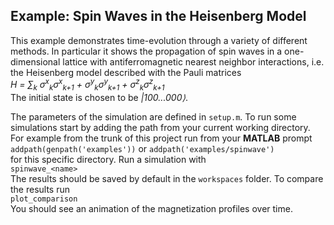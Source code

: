 ## Example: Spin Waves in the Heisenberg Model

This example demonstrates time-evolution through a variety of different methods.
In particular it shows the propagation of spin waves in a one-dimensional lattice with antiferromagnetic nearest neighbor interactions, i.e. the Heisenberg model described with the Pauli matrices  
_H = ∑<sub>k</sub> σ<sup>x</sup><sub>k</sub>σ<sup>x</sup><sub>k+1</sub> + σ<sup>y</sup><sub>k</sub>σ<sup>y</sup><sub>k+1</sub> + σ<sup>z</sup><sub>k</sub>σ<sup>z</sup><sub>k+1</sub>_  
The initial state is chosen to be _|100...000⟩_.


The parameters of the simulation are defined in `setup.m`. To run some simulations start by adding the path from your current working directory. For example from the trunk of this project run from your __MATLAB__ prompt  
`addpath(genpath('examples'))` or `addpath('examples/spinwave')`   
for this specific directory. Run a simulation with   
`spinwave_<name>`  
The results should be saved by default in the `workspaces` folder. To compare the results run  
`plot_comparison`  
You should see an animation of the magnetization profiles over time.
